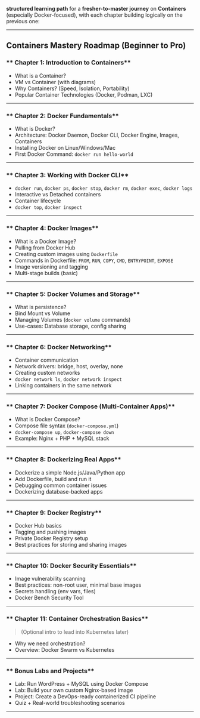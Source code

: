 **structured learning path** for a **fresher-to-master journey** on **Containers** (especially Docker-focused), with each chapter building logically on the previous one:

---

## Containers Mastery Roadmap (Beginner to Pro)

### ** Chapter 1: Introduction to Containers**

* What is a Container?
* VM vs Container (with diagrams)
* Why Containers? (Speed, Isolation, Portability)
* Popular Container Technologies (Docker, Podman, LXC)

---

### ** Chapter 2: Docker Fundamentals**

* What is Docker?
* Architecture: Docker Daemon, Docker CLI, Docker Engine, Images, Containers
* Installing Docker on Linux/Windows/Mac
* First Docker Command: `docker run hello-world`

---

### ** Chapter 3: Working with Docker CLI**

* `docker run`, `docker ps`, `docker stop`, `docker rm`, `docker exec`, `docker logs`
* Interactive vs Detached containers
* Container lifecycle
* `docker top`, `docker inspect`

---

### ** Chapter 4: Docker Images**

* What is a Docker Image?
* Pulling from Docker Hub
* Creating custom images using `Dockerfile`
* Commands in Dockerfile: `FROM`, `RUN`, `COPY`, `CMD`, `ENTRYPOINT`, `EXPOSE`
* Image versioning and tagging
* Multi-stage builds (basic)

---

### ** Chapter 5: Docker Volumes and Storage**

* What is persistence?
* Bind Mount vs Volume
* Managing Volumes (`docker volume` commands)
* Use-cases: Database storage, config sharing

---

### ** Chapter 6: Docker Networking**

* Container communication
* Network drivers: bridge, host, overlay, none
* Creating custom networks
* `docker network ls`, `docker network inspect`
* Linking containers in the same network

---

### ** Chapter 7: Docker Compose (Multi-Container Apps)**

* What is Docker Compose?
* Compose file syntax (`docker-compose.yml`)
* `docker-compose up`, `docker-compose down`
* Example: Nginx + PHP + MySQL stack

---

### ** Chapter 8: Dockerizing Real Apps**

* Dockerize a simple Node.js/Java/Python app
* Add Dockerfile, build and run it
* Debugging common container issues
* Dockerizing database-backed apps

---

### ** Chapter 9: Docker Registry**

* Docker Hub basics
* Tagging and pushing images
* Private Docker Registry setup
* Best practices for storing and sharing images

---

### ** Chapter 10: Docker Security Essentials**

* Image vulnerability scanning
* Best practices: non-root user, minimal base images
* Secrets handling (env vars, files)
* Docker Bench Security Tool

---

### ** Chapter 11: Container Orchestration Basics**

> (Optional intro to lead into Kubernetes later)

* Why we need orchestration?
* Overview: Docker Swarm vs Kubernetes

---

### ** Bonus Labs and Projects**

* Lab: Run WordPress + MySQL using Docker Compose
* Lab: Build your own custom Nginx-based image
* Project: Create a DevOps-ready containerized CI pipeline
* Quiz + Real-world troubleshooting scenarios

---


